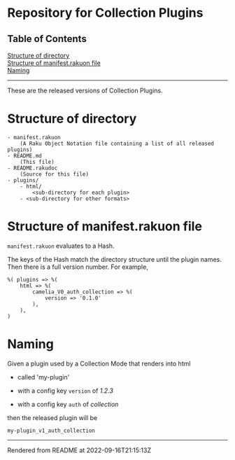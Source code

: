 # Repository for Collection Plugins
>
## Table of Contents
[Structure of directory](#structure-of-directory)  
[Structure of manifest.rakuon file](#structure-of-manifestrakuon-file)  
[Naming](#naming)  

----
These are the released versions of Collection Plugins.

# Structure of directory
```
- manifest.rakuon
    (A Raku Object Notation file containing a list of all released plugins)
- README.md
    (This file)
- README.rakudoc
    (Source for this file)
- plugins/
    - html/
        <sub-directory for each plugin>
    - <sub-directory for other formats>
```
# Structure of manifest.rakuon file
`manifest.rakuon` evaluates to a Hash.

The keys of the Hash match the directory structure until the plugin names. Then there is a full version number. For example,

```
%( plugins => %(
    html => %(
        camelia_V0_auth_collection => %(
            version => '0.1.0'
        ),
    ),
)
```
# Naming
Given a plugin used by a Collection Mode that renders into html

*  called 'my-plugin'

*  with a config key `version` of _1.2.3_

*  with a config key `auth` of _collection_

then the released plugin will be

```
my-plugin_v1_auth_collection
```






----
Rendered from README at 2022-09-16T21:15:13Z